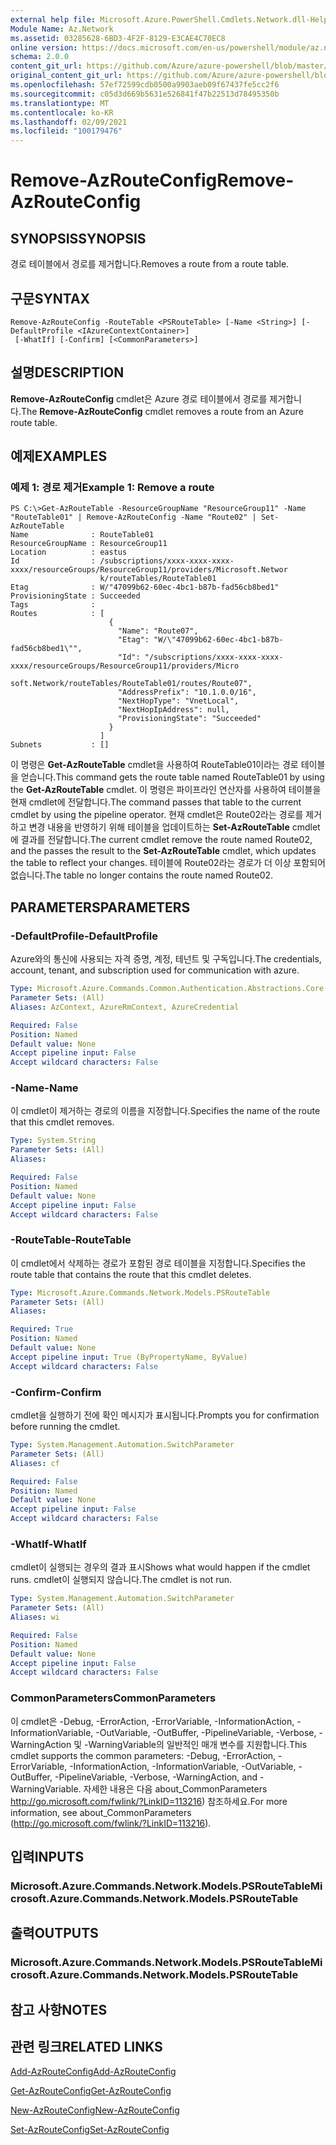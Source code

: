 ```yaml
---
external help file: Microsoft.Azure.PowerShell.Cmdlets.Network.dll-Help.xml
Module Name: Az.Network
ms.assetid: 03285628-6BD3-4F2F-8129-E3CAE4C70EC8
online version: https://docs.microsoft.com/en-us/powershell/module/az.network/remove-azrouteconfig
schema: 2.0.0
content_git_url: https://github.com/Azure/azure-powershell/blob/master/src/Network/Network/help/Remove-AzRouteConfig.md
original_content_git_url: https://github.com/Azure/azure-powershell/blob/master/src/Network/Network/help/Remove-AzRouteConfig.md
ms.openlocfilehash: 57ef72599cdb0500a9903aeb09f67437fe5cc2f6
ms.sourcegitcommit: c05d3d669b5631e526841f47b22513d78495350b
ms.translationtype: MT
ms.contentlocale: ko-KR
ms.lasthandoff: 02/09/2021
ms.locfileid: "100179476"
---
```

# <span data-ttu-id="92fd1-101">Remove-AzRouteConfig</span><span class="sxs-lookup"><span data-stu-id="92fd1-101">Remove-AzRouteConfig</span></span>

## <span data-ttu-id="92fd1-102">SYNOPSIS</span><span class="sxs-lookup"><span data-stu-id="92fd1-102">SYNOPSIS</span></span>
<span data-ttu-id="92fd1-103">경로 테이블에서 경로를 제거합니다.</span><span class="sxs-lookup"><span data-stu-id="92fd1-103">Removes a route from a route table.</span></span>

## <span data-ttu-id="92fd1-104">구문</span><span class="sxs-lookup"><span data-stu-id="92fd1-104">SYNTAX</span></span>

```
Remove-AzRouteConfig -RouteTable <PSRouteTable> [-Name <String>] [-DefaultProfile <IAzureContextContainer>]
 [-WhatIf] [-Confirm] [<CommonParameters>]
```

## <span data-ttu-id="92fd1-105">설명</span><span class="sxs-lookup"><span data-stu-id="92fd1-105">DESCRIPTION</span></span>
<span data-ttu-id="92fd1-106">**Remove-AzRouteConfig** cmdlet은 Azure 경로 테이블에서 경로를 제거합니다.</span><span class="sxs-lookup"><span data-stu-id="92fd1-106">The **Remove-AzRouteConfig** cmdlet removes a route from an Azure route table.</span></span>

## <span data-ttu-id="92fd1-107">예제</span><span class="sxs-lookup"><span data-stu-id="92fd1-107">EXAMPLES</span></span>

### <span data-ttu-id="92fd1-108">예제 1: 경로 제거</span><span class="sxs-lookup"><span data-stu-id="92fd1-108">Example 1: Remove a route</span></span>
```
PS C:\>Get-AzRouteTable -ResourceGroupName "ResourceGroup11" -Name "RouteTable01" | Remove-AzRouteConfig -Name "Route02" | Set-AzRouteTable
Name              : RouteTable01
ResourceGroupName : ResourceGroup11
Location          : eastus
Id                : /subscriptions/xxxx-xxxx-xxxx-xxxx/resourceGroups/ResourceGroup11/providers/Microsoft.Networ
                    k/routeTables/RouteTable01
Etag              : W/"47099b62-60ec-4bc1-b87b-fad56cb8bed1"
ProvisioningState : Succeeded
Tags              : 
Routes            : [
                      {
                        "Name": "Route07",
                        "Etag": "W/\"47099b62-60ec-4bc1-b87b-fad56cb8bed1\"",
                        "Id": "/subscriptions/xxxx-xxxx-xxxx-xxxx/resourceGroups/ResourceGroup11/providers/Micro
                    soft.Network/routeTables/RouteTable01/routes/Route07",
                        "AddressPrefix": "10.1.0.0/16",
                        "NextHopType": "VnetLocal",
                        "NextHopIpAddress": null, 
                        "ProvisioningState": "Succeeded"
                      }
                    ] 
Subnets           : []
```

<span data-ttu-id="92fd1-109">이 명령은 **Get-AzRouteTable** cmdlet을 사용하여 RouteTable01이라는 경로 테이블을 얻습니다.</span><span class="sxs-lookup"><span data-stu-id="92fd1-109">This command gets the route table named RouteTable01 by using the **Get-AzRouteTable** cmdlet.</span></span>
<span data-ttu-id="92fd1-110">이 명령은 파이프라인 연산자를 사용하여 테이블을 현재 cmdlet에 전달합니다.</span><span class="sxs-lookup"><span data-stu-id="92fd1-110">The command passes that table to the current cmdlet by using the pipeline operator.</span></span>
<span data-ttu-id="92fd1-111">현재 cmdlet은 Route02라는 경로를 제거하고 변경 내용을 반영하기 위해 테이블을 업데이트하는 **Set-AzRouteTable** cmdlet에 결과를 전달합니다.</span><span class="sxs-lookup"><span data-stu-id="92fd1-111">The current cmdlet remove the route named Route02, and the passes the result to the **Set-AzRouteTable** cmdlet, which updates the table to reflect your changes.</span></span>
<span data-ttu-id="92fd1-112">테이블에 Route02라는 경로가 더 이상 포함되어 없습니다.</span><span class="sxs-lookup"><span data-stu-id="92fd1-112">The table no longer contains the route named Route02.</span></span>

## <span data-ttu-id="92fd1-113">PARAMETERS</span><span class="sxs-lookup"><span data-stu-id="92fd1-113">PARAMETERS</span></span>

### <span data-ttu-id="92fd1-114">-DefaultProfile</span><span class="sxs-lookup"><span data-stu-id="92fd1-114">-DefaultProfile</span></span>
<span data-ttu-id="92fd1-115">Azure와의 통신에 사용되는 자격 증명, 계정, 테넌트 및 구독입니다.</span><span class="sxs-lookup"><span data-stu-id="92fd1-115">The credentials, account, tenant, and subscription used for communication with azure.</span></span>

```yaml
Type: Microsoft.Azure.Commands.Common.Authentication.Abstractions.Core.IAzureContextContainer
Parameter Sets: (All)
Aliases: AzContext, AzureRmContext, AzureCredential

Required: False
Position: Named
Default value: None
Accept pipeline input: False
Accept wildcard characters: False
```

### <span data-ttu-id="92fd1-116">-Name</span><span class="sxs-lookup"><span data-stu-id="92fd1-116">-Name</span></span>
<span data-ttu-id="92fd1-117">이 cmdlet이 제거하는 경로의 이름을 지정합니다.</span><span class="sxs-lookup"><span data-stu-id="92fd1-117">Specifies the name of the route that this cmdlet removes.</span></span>

```yaml
Type: System.String
Parameter Sets: (All)
Aliases:

Required: False
Position: Named
Default value: None
Accept pipeline input: False
Accept wildcard characters: False
```

### <span data-ttu-id="92fd1-118">-RouteTable</span><span class="sxs-lookup"><span data-stu-id="92fd1-118">-RouteTable</span></span>
<span data-ttu-id="92fd1-119">이 cmdlet에서 삭제하는 경로가 포함된 경로 테이블을 지정합니다.</span><span class="sxs-lookup"><span data-stu-id="92fd1-119">Specifies the route table that contains the route that this cmdlet deletes.</span></span>

```yaml
Type: Microsoft.Azure.Commands.Network.Models.PSRouteTable
Parameter Sets: (All)
Aliases:

Required: True
Position: Named
Default value: None
Accept pipeline input: True (ByPropertyName, ByValue)
Accept wildcard characters: False
```

### <span data-ttu-id="92fd1-120">-Confirm</span><span class="sxs-lookup"><span data-stu-id="92fd1-120">-Confirm</span></span>
<span data-ttu-id="92fd1-121">cmdlet을 실행하기 전에 확인 메시지가 표시됩니다.</span><span class="sxs-lookup"><span data-stu-id="92fd1-121">Prompts you for confirmation before running the cmdlet.</span></span>

```yaml
Type: System.Management.Automation.SwitchParameter
Parameter Sets: (All)
Aliases: cf

Required: False
Position: Named
Default value: None
Accept pipeline input: False
Accept wildcard characters: False
```

### <span data-ttu-id="92fd1-122">-WhatIf</span><span class="sxs-lookup"><span data-stu-id="92fd1-122">-WhatIf</span></span>
<span data-ttu-id="92fd1-123">cmdlet이 실행되는 경우의 결과 표시</span><span class="sxs-lookup"><span data-stu-id="92fd1-123">Shows what would happen if the cmdlet runs.</span></span> <span data-ttu-id="92fd1-124">cmdlet이 실행되지 않습니다.</span><span class="sxs-lookup"><span data-stu-id="92fd1-124">The cmdlet is not run.</span></span>

```yaml
Type: System.Management.Automation.SwitchParameter
Parameter Sets: (All)
Aliases: wi

Required: False
Position: Named
Default value: None
Accept pipeline input: False
Accept wildcard characters: False
```

### <span data-ttu-id="92fd1-125">CommonParameters</span><span class="sxs-lookup"><span data-stu-id="92fd1-125">CommonParameters</span></span>
<span data-ttu-id="92fd1-126">이 cmdlet은 -Debug, -ErrorAction, -ErrorVariable, -InformationAction, -InformationVariable, -OutVariable, -OutBuffer, -PipelineVariable, -Verbose, -WarningAction 및 -WarningVariable의 일반적인 매개 변수를 지원합니다.</span><span class="sxs-lookup"><span data-stu-id="92fd1-126">This cmdlet supports the common parameters: -Debug, -ErrorAction, -ErrorVariable, -InformationAction, -InformationVariable, -OutVariable, -OutBuffer, -PipelineVariable, -Verbose, -WarningAction, and -WarningVariable.</span></span> <span data-ttu-id="92fd1-127">자세한 내용은 다음 about_CommonParameters http://go.microsoft.com/fwlink/?LinkID=113216) 참조하세요.</span><span class="sxs-lookup"><span data-stu-id="92fd1-127">For more information, see about_CommonParameters (http://go.microsoft.com/fwlink/?LinkID=113216).</span></span>

## <span data-ttu-id="92fd1-128">입력</span><span class="sxs-lookup"><span data-stu-id="92fd1-128">INPUTS</span></span>

### <span data-ttu-id="92fd1-129">Microsoft.Azure.Commands.Network.Models.PSRouteTable</span><span class="sxs-lookup"><span data-stu-id="92fd1-129">Microsoft.Azure.Commands.Network.Models.PSRouteTable</span></span>

## <span data-ttu-id="92fd1-130">출력</span><span class="sxs-lookup"><span data-stu-id="92fd1-130">OUTPUTS</span></span>

### <span data-ttu-id="92fd1-131">Microsoft.Azure.Commands.Network.Models.PSRouteTable</span><span class="sxs-lookup"><span data-stu-id="92fd1-131">Microsoft.Azure.Commands.Network.Models.PSRouteTable</span></span>

## <span data-ttu-id="92fd1-132">참고 사항</span><span class="sxs-lookup"><span data-stu-id="92fd1-132">NOTES</span></span>

## <span data-ttu-id="92fd1-133">관련 링크</span><span class="sxs-lookup"><span data-stu-id="92fd1-133">RELATED LINKS</span></span>

[<span data-ttu-id="92fd1-134">Add-AzRouteConfig</span><span class="sxs-lookup"><span data-stu-id="92fd1-134">Add-AzRouteConfig</span></span>](./Add-AzRouteConfig.md)

[<span data-ttu-id="92fd1-135">Get-AzRouteConfig</span><span class="sxs-lookup"><span data-stu-id="92fd1-135">Get-AzRouteConfig</span></span>](./Get-AzRouteConfig.md)

[<span data-ttu-id="92fd1-136">New-AzRouteConfig</span><span class="sxs-lookup"><span data-stu-id="92fd1-136">New-AzRouteConfig</span></span>](./New-AzRouteConfig.md)

[<span data-ttu-id="92fd1-137">Set-AzRouteConfig</span><span class="sxs-lookup"><span data-stu-id="92fd1-137">Set-AzRouteConfig</span></span>](./Set-AzRouteConfig.md)


